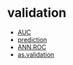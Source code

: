 # validation



+ [AUC](validation/AUC.1) 
+ [prediction](validation/prediction.1) 
+ [ANN.ROC](validation/ANN.ROC.1) 
+ [as.validation](validation/as.validation.1) 
